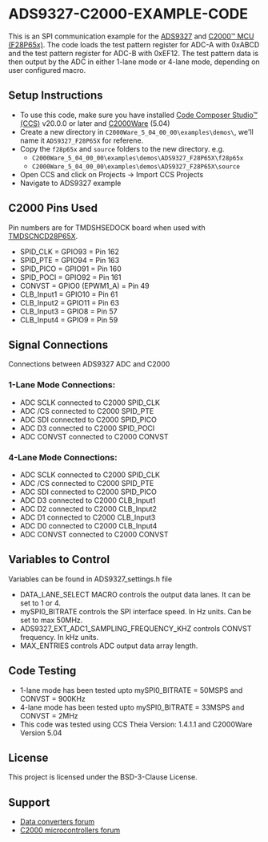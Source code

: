 ADS9327-C2000-EXAMPLE-CODE
============================

This is an SPI communication example for the [ADS9327](https://www.ti.com/product/ADS9327) and [C2000&trade; MCU (F28P65x)](https://www.ti.com/product/TMS320F28P650DK). The code loads the test pattern register for ADC-A with 0xABCD and the test pattern register for ADC-B with 0xEF12. The test pattern data is then output by the ADC in either 1-lane mode or 4-lane mode, depending on user configured macro.

## Setup Instructions
- To use this code, make sure you have installed [Code Composer Studio&trade; (CCS)](https://www.ti.com/tool/CCSTUDIO) v20.0.0 or later and [C2000Ware](https://www.ti.com/tool/C2000WARE) (5.04)
- Create a new directory in `C2000Ware_5_04_00_00\examples\demos\`, we'll name it `ADS9327_F28P65X` for referene.
- Copy the `f28p65x` and `source` folders to the new directory. e.g.
  - `C2000Ware_5_04_00_00\examples\demos\ADS9327_F28P65X\f28p65x`
  - `C2000Ware_5_04_00_00\examples\demos\ADS9327_F28P65X\source`
- Open CCS and click on Projects -> Import CCS Projects
- Navigate to ADS9327 example

## C2000 Pins Used
Pin numbers are for TMDSHSEDOCK board when used with [TMDSCNCD28P65X](https://www.ti.com/tool/TMDSCNCD28P65X).

- SPID_CLK = GPIO93 = Pin 162
- SPID_PTE = GPIO94 = Pin 163
- SPID_PICO = GPIO91 = Pin 160
- SPID_POCI = GPIO92 = Pin 161
- CONVST = GPIO0 (EPWM1_A) = Pin 49
- CLB_Input1 = GPIO10 = Pin 61
- CLB_Input2 = GPIO11 = Pin 63
- CLB_Input3 = GPIO8 = Pin 57
- CLB_Input4 = GPIO9 = Pin 59

## Signal Connections
Connections between ADS9327 ADC and C2000

### 1-Lane Mode Connections:
- ADC SCLK connected to C2000 SPID_CLK
- ADC /CS connected to C2000 SPID_PTE
- ADC SDI connected to C2000 SPID_PICO
- ADC D3 connected to C2000 SPID_POCI
- ADC CONVST connected to C2000 CONVST  

### 4-Lane Mode Connections:
- ADC SCLK connected to C2000 SPID_CLK
- ADC /CS connected to C2000 SPID_PTE
- ADC SDI connected to C2000 SPID_PICO
- ADC D3 connected to C2000 CLB_Input1
- ADC D2 connected to C2000 CLB_Input2
- ADC D1 connected to C2000 CLB_Input3
- ADC D0 connected to C2000 CLB_Input4
- ADC CONVST connected to C2000 CONVST

## Variables to Control
Variables can be found in ADS9327_settings.h file
- DATA_LANE_SELECT MACRO controls the output data lanes. It can be set to 1 or 4.
- mySPI0_BITRATE controls the SPI interface speed. In Hz units. Can be set to max 50MHz.
- ADS9327_EXT_ADC1_SAMPLING_FREQUENCY_KHZ controls CONVST frequency. In kHz units.
- MAX_ENTRIES controls ADC output data array length.

## Code Testing
- 1-lane mode has been tested upto mySPI0_BITRATE = 50MSPS and CONVST = 900KHz
- 4-lane mode has been tested upto mySPI0_BITRATE = 33MSPS and CONVST = 2MHz
- This code was tested using CCS Theia Version: 1.4.1.1 and C2000Ware Version 5.04

## License
This project is licensed under the BSD-3-Clause License.

## Support
- [Data converters forum](https://e2e.ti.com/support/data-converters-group/data-converters/f/data-converters-forum)
- [C2000 microcontrollers forum](https://e2e.ti.com/support/microcontrollers/c2000-microcontrollers-group/c2000/f/c2000-microcontrollers-forum)